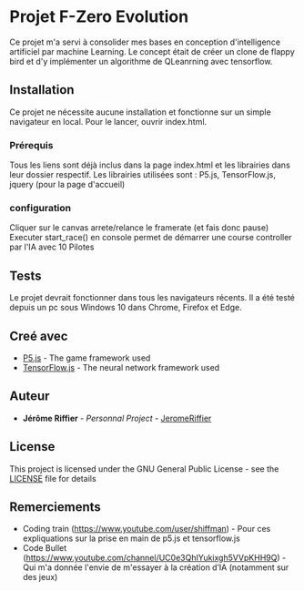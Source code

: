 # Projet F-Zero Evolution

Ce projet m'a servi à consolider mes bases en conception d'intelligence artificiel par machine Learning.
Le concept était de créer un clone de flappy bird et d'y implémenter un algorithme de QLeanrning avec tensorflow.

## Installation

Ce projet ne nécessite aucune installation et fonctionne sur un simple navigateur en local.
Pour le lancer, ouvrir index.html.

### Prérequis

Tous les liens sont déjà inclus dans la page index.html et les librairies dans leur dossier respectif.
Les librairies utilisées sont : P5.js, TensorFlow.js, jquery  (pour la page d'accueil)

### configuration

Cliquer sur le canvas arrete/relance le framerate (et fais donc pause)
Executer start_race() en console permet de démarrer une course controller par l'IA avec 10 Pilotes


## Tests

Le projet devrait fonctionner dans tous les navigateurs récents.
Il a été testé depuis un pc sous Windows 10 dans Chrome, Firefox et Edge. 


## Creé avec

* [P5.js](https://p5js.org/) - The game framework used
* [TensorFlow.js](https://www.tensorflow.org/js) - The neural network framework used


## Auteur

* **Jérôme Riffier** - *Personnal Project* - [JeromeRiffier](https://github.com/JeromeRiffier)

## License

This project is licensed under the GNU General Public License - see the [LICENSE](LICENSE) file for details

## Remerciements

* Coding train (https://www.youtube.com/user/shiffman) - Pour ces expliquations sur la prise en main de p5.js et tensorflow.js
* Code Bullet (https://www.youtube.com/channel/UC0e3QhIYukixgh5VVpKHH9Q) - Qui m'a donnée l'envie de m'essayer à la création d’IA (notamment sur des jeux)


